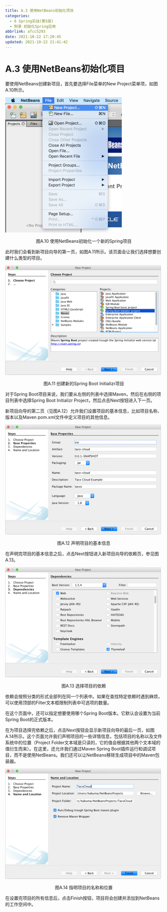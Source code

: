 ```yaml
---
title: A.3 使用NetBeans初始化项目
categories: 
  - 6 Spring实战(第5版)
  - 附录 初始化Spring应用
abbrlink: afcc5293
date: 2021-10-22 17:20:45
updated: 2021-10-22 21:41:42
---
```

# A.3 使用NetBeans初始化项目
要使用NetBeans创建新项目，首先要选择File菜单的New Project菜单项，如图A.10所示。

![image-20211022213836364](https://raw.githubusercontent.com/lanlan2017/images/master/Blog/2021/10/20211022213836.png)

<center>图A.10 使用NetBeans初始化一个新的Spring项目</center>

此时我们会看到新项目向导的第一页，如图A.11所示。该页面会让我们选择想要创建什么类型的项目。

![image-20211022213851422](https://raw.githubusercontent.com/lanlan2017/images/master/Blog/2021/10/20211022213851.png)

<center>图A.11 创建新的Spring Boot Initializr项目</center>

对于Spring Boot项目来说，我们要从左侧的列表中选择Maven，然后在右侧的项目列表中选择Spring Boot Initializr Project，然后点击Next按钮进入下一页。

新项目向导的第二页（见图A.12）允许我们设置项目的基本信息，比如项目名称、版本以及Maven pom.xml文件中定义项目的其他信息。

![image-20211022213902798](https://raw.githubusercontent.com/lanlan2017/images/master/Blog/2021/10/20211022213902.png)

<center>图A.12 声明项目的基本信息</center>

在声明完项目的基本信息之后，点击Next按钮进入新项目向导的依赖页，参见图A.13。

![image-20211022213921937](https://raw.githubusercontent.com/lanlan2017/images/master/Blog/2021/10/20211022213922.png)

<center>图A.13 选择项目的依赖</center>

依赖会按照分类的形式全部列在同一个列表中。如果在查找特定依赖时遇到麻烦，可以使用顶部的Filter文本框限制列表中可选项的数量。

在这个页面中，还可以指定想要使用哪个Spring Boot版本。它默认会设置为当前Spring Boot的正式版本。

在为项目选择完依赖之后，点击Next按钮会显示新项目向导的最后一页，如图A.14所示。这个页面允许我们声明项目的一些详情信息，包括项目的名称以及文件系统中的位置（Project Folder文本域是只读的，它的值会根据其他两个文本域的值衍生而来）。在这里，还允许我们通过Maven Spring Boot插件运行和调试项目，而不是使用NetBeans。我们还可以让NetBeans移除生成项目中的Maven包装器。

![image-20211022213940930](https://raw.githubusercontent.com/lanlan2017/images/master/Blog/2021/10/20211022213941.png)

<center>图A.14 指明项目的名称和位置</center>

在设置完项目的所有信息后，点击Finish按钮，项目将会创建并添加到NetBeans的工作空间中。

